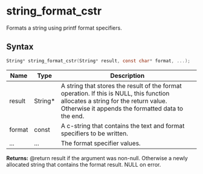 # string_format_cstr

Formats a string using printf format specifiers.

## Syntax

```c
String* string_format_cstr(String* result, const char* format, ...);
```

| Name | Type | Description |
| --- | --- | --- |
| result | String* | A string that stores the result of the format operation. If this is NULL, this function allocates a string for the return value. Otherwise it appends the formatted data to the end. |
| format | const | A c-string that contains the text and format specifiers to be written. |
| ... | ... | The format specifier values. |

**Returns:** @return result if the argument was non-null. Otherwise a newly allocated string that contains the format result. NULL on error.

